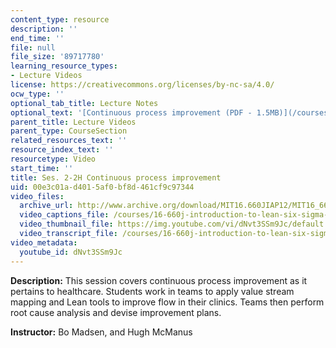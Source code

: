 ```yaml
---
content_type: resource
description: ''
end_time: ''
file: null
file_size: '89717780'
learning_resource_types:
- Lecture Videos
license: https://creativecommons.org/licenses/by-nc-sa/4.0/
ocw_type: ''
optional_tab_title: Lecture Notes
optional_text: '[Continuous process improvement (PDF - 1.5MB)](/courses/16-660j-introduction-to-lean-six-sigma-methods-january-iap-2012/resources/mit16_660jiap12_2-2h)'
parent_title: Lecture Videos
parent_type: CourseSection
related_resources_text: ''
resource_index_text: ''
resourcetype: Video
start_time: ''
title: Ses. 2-2H Continuous process improvement
uid: 00e3c01a-d401-5af0-bf8d-461cf9c97344
video_files:
  archive_url: http://www.archive.org/download/MIT16.660JIAP12/MIT16_660JIAP12_ses2-2_300k.mp4
  video_captions_file: /courses/16-660j-introduction-to-lean-six-sigma-methods-january-iap-2012/b733061807295c1d8263db14d72ec481_dNvt3SSm9Jc.vtt
  video_thumbnail_file: https://img.youtube.com/vi/dNvt3SSm9Jc/default.jpg
  video_transcript_file: /courses/16-660j-introduction-to-lean-six-sigma-methods-january-iap-2012/688561f9724581ba0d383acbb67d66ea_dNvt3SSm9Jc.pdf
video_metadata:
  youtube_id: dNvt3SSm9Jc
---
```


**Description:** This session covers continuous process improvement as it pertains to healthcare. Students work in teams to apply value stream mapping and Lean tools to improve flow in their clinics. Teams then perform root cause analysis and devise improvement plans.

**Instructor:** Bo Madsen, and Hugh McManus

